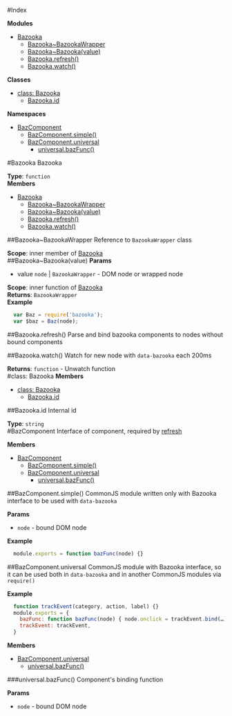 #Index

**Modules**

* [Bazooka](#module_Bazooka)
  * [Bazooka~BazookaWrapper](#module_Bazooka..BazookaWrapper)
  * [Bazooka~Bazooka(value)](#module_Bazooka..Bazooka)
  * [Bazooka.refresh()](#module_Bazooka.refresh)
  * [Bazooka.watch()](#module_Bazooka.watch)

**Classes**

* [class: Bazooka](#Bazooka)
  * [Bazooka.id](#Bazooka.id)

**Namespaces**

* [BazComponent](#BazComponent)
  * [BazComponent.simple()](#BazComponent.simple)
  * [BazComponent.universal](#BazComponent.universal)
    * [universal.bazFunc()](#BazComponent.universal.bazFunc)
 
<a name="module_Bazooka"></a>
#Bazooka
Bazooka

**Type**: `function`  
**Members**

* [Bazooka](#module_Bazooka)
  * [Bazooka~BazookaWrapper](#module_Bazooka..BazookaWrapper)
  * [Bazooka~Bazooka(value)](#module_Bazooka..Bazooka)
  * [Bazooka.refresh()](#module_Bazooka.refresh)
  * [Bazooka.watch()](#module_Bazooka.watch)

<a name="module_Bazooka..BazookaWrapper"></a>
##Bazooka~BazookaWrapper
Reference to `BazookaWrapper` class

**Scope**: inner member of [Bazooka](#module_Bazooka)  
<a name="module_Bazooka..Bazooka"></a>
##Bazooka~Bazooka(value)
**Params**

- value `node` | `BazookaWrapper` - DOM node or wrapped node  

**Scope**: inner function of [Bazooka](#module_Bazooka)  
**Returns**: `BazookaWrapper`  
**Example**  
```javascript
  var Baz = require('bazooka');
  var $baz = Baz(node);
```

<a name="module_Bazooka.refresh"></a>
##Bazooka.refresh()
Parse and bind bazooka components to nodes without bound components

<a name="module_Bazooka.watch"></a>
##Bazooka.watch()
Watch for new node with `data-bazooka` each 200ms

**Returns**: `function` - Unwatch function  
<a name="Bazooka"></a>
#class: Bazooka
**Members**

* [class: Bazooka](#Bazooka)
  * [Bazooka.id](#Bazooka.id)

<a name="Bazooka.id"></a>
##Bazooka.id
Internal id

**Type**: `string`  
<a name="BazComponent"></a>
#BazComponent
Interface of component, required by [refresh](#module_Bazooka.refresh)

**Members**

* [BazComponent](#BazComponent)
  * [BazComponent.simple()](#BazComponent.simple)
  * [BazComponent.universal](#BazComponent.universal)
    * [universal.bazFunc()](#BazComponent.universal.bazFunc)

<a name="BazComponent.simple"></a>
##BazComponent.simple()
CommonJS module written only with Bazooka interface to be used with `data-bazooka`

**Params**

-  `node` - bound DOM node  

**Example**  
```javascript
  module.exports = function bazFunc(node) {}
```

<a name="BazComponent.universal"></a>
##BazComponent.universal
CommonJS module with Bazooka interface, so it can be used both in `data-bazooka`
and in another CommonJS modules via `require()`

**Example**  
```javascript
  function trackEvent(category, action, label) {}
  module.exports = {
    bazFunc: function bazFunc(node) { node.onclick = trackEvent.bind(…) },
    trackEvent: trackEvent,
  }
```

**Members**

* [BazComponent.universal](#BazComponent.universal)
  * [universal.bazFunc()](#BazComponent.universal.bazFunc)

<a name="BazComponent.universal.bazFunc"></a>
###universal.bazFunc()
Component's binding function

**Params**

-  `node` - bound DOM node  

